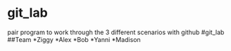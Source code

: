 # git_lab
pair program to work through the 3 different scenarios with github
#git_lab
##Team
*Ziggy
*Alex
*Bob
*Yanni
*Madison
